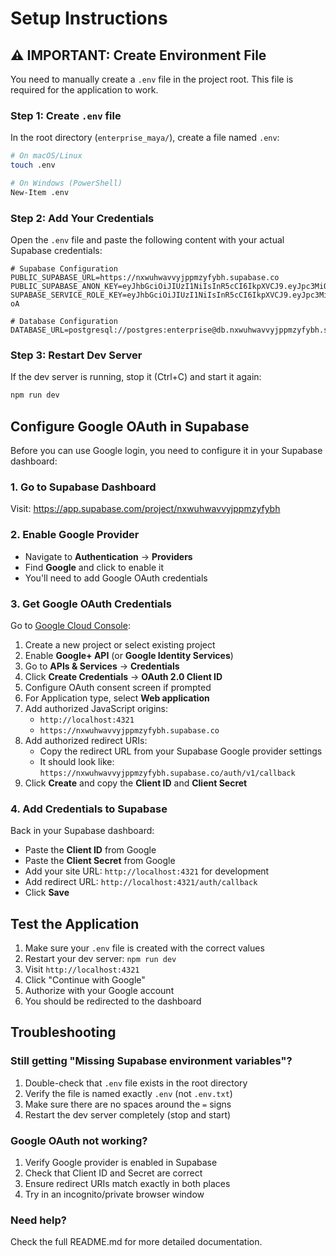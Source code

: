 # Setup Instructions

## ⚠️ IMPORTANT: Create Environment File

You need to manually create a `.env` file in the project root. This file is required for the application to work.

### Step 1: Create `.env` file

In the root directory (`enterprise_maya/`), create a file named `.env`:

```bash
# On macOS/Linux
touch .env

# On Windows (PowerShell)
New-Item .env
```

### Step 2: Add Your Credentials

Open the `.env` file and paste the following content with your actual Supabase credentials:

```env
# Supabase Configuration
PUBLIC_SUPABASE_URL=https://nxwuhwavvyjppmzyfybh.supabase.co
PUBLIC_SUPABASE_ANON_KEY=eyJhbGciOiJIUzI1NiIsInR5cCI6IkpXVCJ9.eyJpc3MiOiJzdXBhYmFzZSIsInJlZiI6Im54d3Vod2F2dnlqcHBtenlmeWJoIiwicm9sZSI6ImFub24iLCJpYXQiOjE3NjEyNDM1MzQsImV4cCI6MjA3NjgxOTUzNH0.djJYNNsQ9ZfZ_q7z9jbd31TTuUWowiHllZ3cdujq5Io
SUPABASE_SERVICE_ROLE_KEY=eyJhbGciOiJIUzI1NiIsInR5cCI6IkpXVCJ9.eyJpc3MiOiJzdXBhYmFzZSIsInJlZiI6Im54d3Vod2F2dnlqcHBtenlmeWJoIiwicm9sZSI6InNlcnZpY2Vfcm9sZSIsImlhdCI6MTc2MTI0MzUzNCwiZXhwIjoyMDc2ODE5NTM0fQ.tgzRAZWnKprkrfX4KG8Mp0eTOJlCf_20IS7UZnDQ-oA

# Database Configuration
DATABASE_URL=postgresql://postgres:enterprise@db.nxwuhwavvyjppmzyfybh.supabase.co:5432/postgres
```

### Step 3: Restart Dev Server

If the dev server is running, stop it (Ctrl+C) and start it again:

```bash
npm run dev
```

## Configure Google OAuth in Supabase

Before you can use Google login, you need to configure it in your Supabase dashboard:

### 1. Go to Supabase Dashboard
Visit: https://app.supabase.com/project/nxwuhwavvyjppmzyfybh

### 2. Enable Google Provider
- Navigate to **Authentication** → **Providers**
- Find **Google** and click to enable it
- You'll need to add Google OAuth credentials

### 3. Get Google OAuth Credentials

Go to [Google Cloud Console](https://console.cloud.google.com):

1. Create a new project or select existing project
2. Enable **Google+ API** (or **Google Identity Services**)
3. Go to **APIs & Services** → **Credentials**
4. Click **Create Credentials** → **OAuth 2.0 Client ID**
5. Configure OAuth consent screen if prompted
6. For Application type, select **Web application**
7. Add authorized JavaScript origins:
   - `http://localhost:4321`
   - `https://nxwuhwavvyjppmzyfybh.supabase.co`
8. Add authorized redirect URIs:
   - Copy the redirect URL from your Supabase Google provider settings
   - It should look like: `https://nxwuhwavvyjppmzyfybh.supabase.co/auth/v1/callback`
9. Click **Create** and copy the **Client ID** and **Client Secret**

### 4. Add Credentials to Supabase

Back in your Supabase dashboard:
- Paste the **Client ID** from Google
- Paste the **Client Secret** from Google
- Add your site URL: `http://localhost:4321` for development
- Add redirect URL: `http://localhost:4321/auth/callback`
- Click **Save**

## Test the Application

1. Make sure your `.env` file is created with the correct values
2. Restart your dev server: `npm run dev`
3. Visit `http://localhost:4321`
4. Click "Continue with Google"
5. Authorize with your Google account
6. You should be redirected to the dashboard

## Troubleshooting

### Still getting "Missing Supabase environment variables"?

1. Double-check that `.env` file exists in the root directory
2. Verify the file is named exactly `.env` (not `.env.txt`)
3. Make sure there are no spaces around the `=` signs
4. Restart the dev server completely (stop and start)

### Google OAuth not working?

1. Verify Google provider is enabled in Supabase
2. Check that Client ID and Secret are correct
3. Ensure redirect URIs match exactly in both places
4. Try in an incognito/private browser window

### Need help?

Check the full README.md for more detailed documentation.

